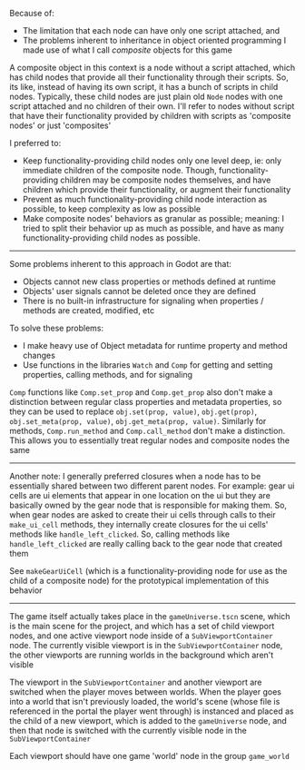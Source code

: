 

Because of:
  * The limitation that each node can have only one script attached, and
  * The problems inherent to inheritance in object oriented programming
I made use of what I call *composite* objects for this game

A composite object in this context is a node without a script attached, which has child nodes that provide all their functionality through their scripts. So, its like, instead of having its own script, it has a bunch of scripts in child nodes. Typically, these child nodes are just plain old `Node` nodes with one script attached and no children of their own. I'll refer to nodes without script that have their functionality provided by children with scripts as 'composite nodes' or just 'composites'

I preferred to:
  * Keep functionality-providing child nodes only one level deep, ie: only immediate children of the composite node. Though, functionality-providing children may be composite nodes themselves, and have children which provide their functionality, or augment their functionality
  * Prevent as much functionality-providing child node interaction as possible, to keep complexity as low as possible
  * Make composite nodes' behaviors as granular as possible; meaning: I tried to split their behavior up as much as possible, and have as many functionality-providing child nodes as possible.

---

Some problems inherent to this approach in Godot are that:
  * Objects cannot new class properties or methods defined at runtime
  * Objects' user signals cannot be deleted once they are defined
  * There is no built-in infrastructure for signaling when properties / methods are created, modified, etc

To solve these problems:
  * I make heavy use of Object metadata for runtime property and method changes
  * Use functions in the libraries `Watch` and `Comp` for getting and setting properties, calling methods, and for signaling

`Comp` functions like `Comp.set_prop` and `Comp.get_prop` also don't make a distinction between regular class properties and metadata properties, so they can be used to replace `obj.set(prop, value)`, `obj.get(prop)`, `obj.set_meta(prop, value)`, `obj.get_meta(prop, value)`. Similarly for methods, `Comp.run_method` and `Comp.call_method` don't make a distinction. This allows you to essentially treat regular nodes and composite nodes the same

---

Another note: I generally preferred closures when a node has to be essentially shared between two different parent nodes. For example: gear ui cells are ui elements that appear in one location on the ui but they are basically owned by the gear node that is responsible for making them. So, when gear nodes are asked to create their ui cells through calls to their `make_ui_cell` methods, they internally create closures for the ui cells' methods like `handle_left_clicked`. So, calling methods like `handle_left_clicked` are really calling back to the gear node that created them

See `makeGearUiCell` (which is a functionality-providing node for use as the child of a composite node) for the prototypical implementation of this behavior

---

The game itself actually takes place in the `gameUniverse.tscn` scene, which is the main scene for the project, and which has a set of child viewport nodes, and one active viewport node inside of a `SubViewportContainer` node. The currently visible viewport is in the `SubViewportContainer` node, the other viewports are running worlds in the background which aren't visible

The viewport in the `SubViewportContainer` and another viewport are switched when the player moves between worlds. When the player goes into a world that isn't previously loaded, the world's scene (whose file is referenced in the portal the player went through) is instanced and placed as the child of a new viewport, which is added to the `gameUniverse` node, and then that node is switched with the currently visible node in the `SubViewportContainer`

Each viewport should have one game 'world' node in the group `game_world`











